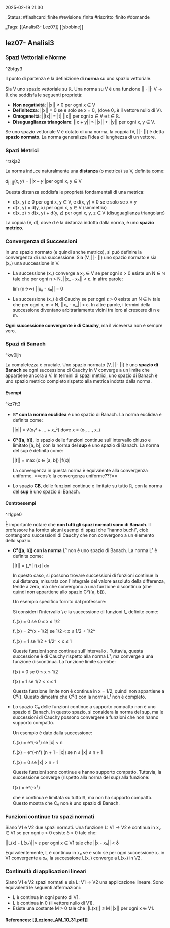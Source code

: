 2025-02-19 21:30

_Status: #flashcard_finite  #revisione_finita   #riscritto_finito #domande

_Tags: [[Analisi3- Lez07]] [[sbobine]] 

## lez07- Analisi3

### Spazi Vettoriali e Norme

^2bfgy3

Il punto di partenza è la definizione di **norma** su uno spazio vettoriale.

Sia V uno spazio vettoriale su ℝ. Una norma su V è una funzione || ⋅ ||: V → ℝ che soddisfa le seguenti proprietà:

- **Non negatività**: ||x|| ≥ 0 per ogni x ∈ V
- **Definitezza**: ||x|| = 0 se e solo se x = 0ᵥ (dove 0ᵥ è il vettore nullo di V).
- **Omogeneità**: ||tx|| = |t| ||x|| per ogni x ∈ V e t ∈ ℝ.
- **Disuguaglianza triangolare**: ||x + y|| ≤ ||x|| + ||y|| per ogni x, y ∈ V.

Se uno spazio vettoriale V è dotato di una norma, la coppia (V, || ⋅ ||) è detta **spazio normato**. La norma generalizza l'idea di lunghezza di un vettore.

### Spazi Metrici

^rzkja2

La norma induce naturalmente una **distanza** (o metrica) su V, definita come:

$d_{||.||}(x, y) = ||x - y||$per ogni x, y ∈ V

Questa distanza soddisfa le proprietà fondamentali di una metrica:

- d(x, y) ≥ 0 per ogni x, y ∈ V, e d(x, y) = 0 se e solo se x = y
- d(x, y) = d(y, x) per ogni x, y ∈ V (simmetria)
- d(x, z) ≤ d(x, y) + d(y, z) per ogni x, y, z ∈ V (disuguaglianza triangolare)

La coppia (V, d), dove d è la distanza indotta dalla norma, è uno **spazio metrico**.

### Convergenza di Successioni

In uno spazio normato (e quindi anche metrico), si può definire la convergenza di una successione. Sia (V, || ⋅ ||) uno spazio normato e sia (xₙ) una successione in V.

- La successione (xₙ) converge a x₀ ∈ V se per ogni ε > 0 esiste un N ∈ ℕ tale che per ogni n > N, ||xₙ - x₀|| < ε. In altre parole:
    
    lim (n→∞) ||xₙ - x₀|| = 0
    
- La successione (xₙ) è di Cauchy se per ogni ε > 0 esiste un N ∈ ℕ tale che per ogni n, m > N, ||xₙ - xₘ|| < ε. In altre parole, i termini della successione diventano arbitrariamente vicini tra loro al crescere di n e m.
    

**Ogni successione convergente è di Cauchy**, ma il viceversa non è sempre vero.

### Spazi di Banach

^kw0ijh

La completezza è cruciale. Uno spazio normato (V, || ⋅ ||) è uno **spazio di Banach** se ogni successione di Cauchy in V converge a un limite che appartiene ancora a V. In termini di spazi metrici, uno spazio di Banach è uno spazio metrico completo rispetto alla metrica indotta dalla norma.

#### Esempi

^kz7ft3

- **ℝⁿ con la norma euclidea** è uno spazio di Banach. La norma euclidea è definita come:
    
    ||x|| = √(x₁² + ... + xₙ²) dove x = (x₁, ..., xₙ)
    
- **C⁰([a, b])**, lo spazio delle funzioni continue sull'intervallo chiuso e limitato [a, b], con la norma del **sup** è uno spazio di Banach. La norma del sup è definita come:
    
    ||f|| = max (x ∈ [a, b]) |f(x)|
    
    La convergenza in questa norma è equivalente alla convergenza uniforme. ==cos'è la convergenza uniforme???==
    
- Lo spazio **CB**, delle funzioni continue e limitate su tutto ℝ, con la norma del **sup** è uno spazio di Banach.
    

#### Controesempi

^r1gpe0

È importante notare che **non tutti gli spazi normati sono di Banach**. Il professore ha fornito alcuni esempi di spazi che "hanno buchi", cioè contengono successioni di Cauchy che non convergono a un elemento dello spazio.

- **C⁰([a, b]) con la norma L¹** non è uno spazio di Banach. La norma L¹ è definita come:
    
    ||f|| = ∫ₐᵇ |f(x)| dx
    
    In questo caso, si possono trovare successioni di funzioni continue la cui distanza, misurata con l'integrale del valore assoluto della differenza, tende a zero, ma che convergono a una funzione discontinua (che quindi non appartiene allo spazio C⁰([a, b])).
    
    Un esempio specifico fornito dal professore:
    
    Si consideri l'intervallo \ e la successione di funzioni fₙ definite come:
    
    fₙ(x) = 0 se 0 ≤ x ≤ 1/2
    
    fₙ(x) = 2ⁿ(x - 1/2) se 1/2 < x ≤ 1/2 + 1/2ⁿ
    
    fₙ(x) = 1 se 1/2 + 1/2ⁿ < x ≤ 1
    
    Queste funzioni sono continue sull'intervallo . Tuttavia, questa successione è di Cauchy rispetto alla norma L¹, ma converge a una funzione discontinua. La funzione limite sarebbe:
    
    f(x) = 0 se 0 ≤ x ≤ 1/2
    
    f(x) = 1 se 1/2 < x ≤ 1
    
    Questa funzione limite non è continua in x = 1/2, quindi non appartiene a C⁰(). Questo dimostra che C⁰() con la norma L¹ non è completo.
    
- Lo spazio C₀ delle funzioni continue a supporto compatto non è uno spazio di Banach. In questo spazio, si considera la norma del sup, ma le successioni di Cauchy possono convergere a funzioni che non hanno supporto compatto.
    
    Un esempio è dato dalla successione:
    
    fₙ(x) = e^(-x²) se |x| < n
    
    fₙ(x) = e^(-n²) (n + 1 - |x|) se n ≤ |x| ≤ n + 1
    
    fₙ(x) = 0 se |x| > n + 1
    
    Queste funzioni sono continue e hanno supporto compatto. Tuttavia, la successione converge (rispetto alla norma del sup) alla funzione:
    
    f(x) = e^(-x²)
    
    che è continua e limitata su tutto ℝ, ma non ha supporto compatto. Questo mostra che C₀ non è uno spazio di Banach.
    

### Funzioni continue tra spazi normati

Siano V1 e V2 due spazi normati. Una funzione L: V1 → V2 è continua in x₀ ∈ V1 se per ogni ε > 0 esiste δ > 0 tale che:

||L(x) - L(x₀)||< ε per ogni x ∈ V1 tale che ||x - x₀|| < δ

Equivalentemente, L è continua in x₀ se e solo se per ogni successione xₙ in V1 convergente a x₀, la successione L(xₙ) converge a L(x₀) in V2.

### Continuità di applicazioni lineari

Siano V1 e V2 spazi normati e sia L: V1 → V2 una applicazione lineare. Sono equivalenti le seguenti affermazioni:

- L è continua in ogni punto di V1.
- L è continua in 0 (il vettore nullo di V1).
- Esiste una costante M > 0 tale che ||L(x)|| ≤ M ||x|| per ogni x ∈ V1.
#### References: [[Lezione_AM_10_31.pdf]]



